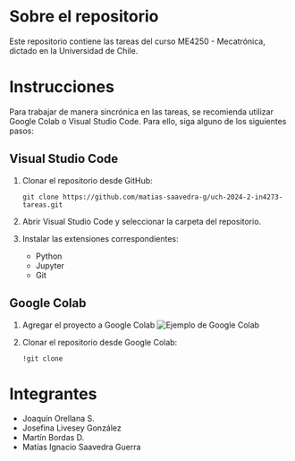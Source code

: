 # Sobre el repositorio

Este repositorio contiene las tareas del curso ME4250 - Mecatrónica, dictado en la Universidad de Chile.

# Instrucciones

Para trabajar de manera sincrónica en las tareas, se recomienda utilizar Google Colab o Visual Studio Code. Para ello, siga alguno de los siguientes pasos:

## Visual Studio Code

1. Clonar el repositorio desde GitHub:
   ```
   git clone https://github.com/matias-saavedra-g/uch-2024-2-in4273-tareas.git
   ```

2. Abrir Visual Studio Code y seleccionar la carpeta del repositorio.

3. Instalar las extensiones correspondientes:
   - Python
   - Jupyter
   - Git

## Google Colab

1. Agregar el proyecto a Google Colab
![Ejemplo de Google Colab](https://github.com/user-attachments/assets/df565cf5-7459-4ae8-943d-efee5e7a105d)

2. Clonar el repositorio desde Google Colab:
   ```
   !git clone
   ```

# Integrantes

- Joaquín Orellana S.
- Josefina Livesey González
- Martín Bordas D.
- Matías Ignacio Saavedra Guerra